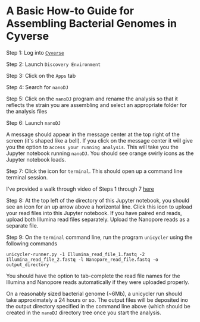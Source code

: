 # A Basic How-to Guide for Assembling Bacterial Genomes in Cyverse

Step 1: Log into [`Cyverse`](https://www.cyverse.org/)

Step 2: Launch `Discovery Environment`

Step 3: Click on the `Apps` tab

Step 4: Search for `nanoDJ` 

Step 5: Click on the `nanoDJ` program and rename the analysis so that it reflects the strain you are assembling and select an appropriate folder for the analysis files 

Step 6: Launch `nanoDJ`

A message should appear in the message center at the top right of the screen (it's shaped like a bell). If you click on the message center it will give you the option to `access your running analysis`. This will take you the Jupyter notebook running `nanoDJ`. You should see orange swirly icons as the Jupyter notebook loads.

Step 7: Click the icon for `terminal`. This should open up a command line terminal session.

I've provided a walk through video of Steps 1 through 7 [here](https://www.youtube.com/watch?v=OKPDGWGYThU)

Step 8: At the top left of the directory of this Jupyter notebook, you should see an icon for an up arrow above a horizontal line. Click this icon to upload your read files into this Jupyter notebook. If you have paired end reads, upload both Illumina read files separately. Upload the Nanopore reads as a separate file.

Step 9: On the `terminal` command line, run the program `unicycler` using the following commands

```
unicycler-runner.py -1 Illumina_read_file_1.fastq -2 Illumina_read_file_2.fastq -l Nanopore_read_file.fastq -o output_directory
```

You should have the option to tab-complete the read file names for the Illumina and Nanopore reads automatically if they were uploaded properly.

On a reasonably sized bacterial genome (~6Mb), a unicycler run should take approximately a 24 hours or so. The output files will be deposited ino the output directory specified in the command line above (which should be created in the `nanoDJ` directory tree once you start the analysis.
